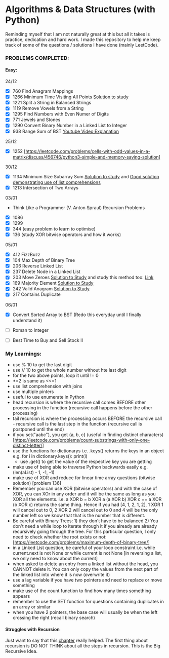 # Algorithms & Data Structures (with Python)
Reminding myself that I am not naturally great at this but all it takes is practice, dedication and hard work. I made this repository to help me keep track of some of the questions / solutions I have done (mainly LeetCode).

### PROBLEMS COMPLETED:
#### Easy:
24/12
- [x] 760 Find Anagram Mappings
- [x] 1266 Minimum Time Visiting All Points [Solution to study](https://leetcode.com/problems/minimum-time-visiting-all-points/discuss/436317/python-3-Easy-peasy-lemon-squeezy)
- [x] 1221 Split a String in Balanced Strings
- [x] 1119 Remove Vowels from a String
- [x] 1295 Find Numbers with Even Numer of Digits
- [x] 771 Jewels and Stones
- [x] 1290 Convert Binary Number in a Linked List to Integer
- [x] 938 Range Sum of BST [Youtube Video Explanation](https://www.youtube.com/watch?v=FMFytleZRWA)

25/12
- [x] 1252 [https://leetcode.com/problems/cells-with-odd-values-in-a-matrix/discuss/456746/python3-simple-and-memory-saving-solution]

30/12
- [x] 1134 Minimum Size Subarray Sum [Solution to study](https://leetcode.com/problems/armstrong-number/discuss/455073/Python-3-90) and
[Good solution demonstrating use of list comprehensions](https://leetcode.com/problems/armstrong-number/discuss/455393/Python3-One-liner-beats-98)
- [x] 1213 Intersection of Two Arrays

03/01
- Think Like a Programmer (V. Anton Spraul) Recursion Problems
- [x] 1086
- [x] 1299
- [x] 344 (easy problem to learn to optimise)
- [x] 136 (study XOR bitwise operators and how it works)

05/01
- [x] 412 FizzBuzz
- [x] 104 Max Depth of Binary Tree
- [x] 206 Reverse Linked List
- [x] 237 Delete Node in a Linked List
- [x] 203 Move Zeroes [Solution to Study](https://leetcode.com/problems/move-zeroes/discuss/391025/2-methods-for-python-simple-code) and study this method too: [Link](https://leetcode.com/problems/move-zeroes/discuss/72012/Python-short-in-place-solution-with-comments)
- [x] 169 Majority Element [Solution to Study](https://leetcode.com/problems/majority-element/discuss/51712/Python-different-solutions-dictionary-bit-manipulation-sorting-divide-and-conquer-brute-force-etc)
- [x] 242 Valid Anagram [Solution to Study](https://leetcode.com/problems/valid-anagram/discuss/66499/Python-solutions-(sort-and-dictionary))
- [x] 217 Contains Duplicate

06/01
- [x] Convert Sorted Array to BST (Redo this everyday until I finally understand it)
- [ ] Roman to Integer
- [ ] Best Time to Buy and Sell Stock II 


### My Learnings:
- use % 10 to get the last digit
- use // 10 to get the whole number without hte last digit 
- for the two above points, loop it until != 0
- *=2 is same as <<=1
- use list comprehension with joins
- use multiple pinters
- useful to use enumerate in Python
- head recursion is where the recursive call comes BEFORE other processing in the function (recursive call happens before the other processing)
- tail recursion is where the processing occurs BEFORE the recursive call - recursive call is the last step in the function (recursive call is postponed until the end)
- if you set("aabc"), you get {a, b, c} (useful in finding distinct characters) [https://leetcode.com/problems/count-substrings-with-only-one-distinct-letter/]
- use the functions for dictionarys i.e. .keys() returns the keys in an object e.g. 
        for i in dictionary.keys():
            print(i)
    - use .get() to get the value of the respective key you are getting
- make use of being able to traverse Python backwards easily e.g. (len(aList) - 1, -1, -1)
- make use of XOR and reduce for linear time array questions (bitwise solution) [problem 136]
- Remember you can use XOR (bitwise operators) and with the case of XOR, you can XOr in any order and it will be the same as long as you XOR all the elements.
i.e. a XOR b = b XOR a
(a XOR b) XOR c == a XOR (b XOR c) returns the same thing. Hence if you had [4, 1, 2, 1, 2], 1 XOR 1 will cancel out to 0, 2 XOR 2 will cancel out to 0 and 4 will be the only number left so we know that that is the number that is different. 
- Be careful with Binary Trees: 1) they don't have to be balanced 2) You don't need a while loop to iterate through it if you already are already recursively going through the tree. For this particular question, I only need to check whether the root exists or not: [https://leetcode.com/problems/maximum-depth-of-binary-tree/]
- in a Linked List question, be careful of your loop constraint i.e. while current.next is not None or while current is not None [in reversing a list, we only need to know about the current]
- when asked to delete an entry from a linked list without the head, you CANNOT delete it. You can only copy the values from the next part of the linked list into where it is now (overwrite it)
- use a lag variable if you have two pointers and need to replace or move something
- make use of the count function to find how many times something appears
- remember to use the SET function for questions containing duplicates in an array or similar
- when you have 2 pointers, the base case will usually be when the left crossing the right (recall binary search)

#### Struggles with Recursion
Just want to say that this [chapter](https://nostarch.com/download/samples/TLAP_ch6.pdf) really helped.
The first thing about recursion is DO NOT THINK about all the steps in recursion. This is the Big Recursive Idea.
